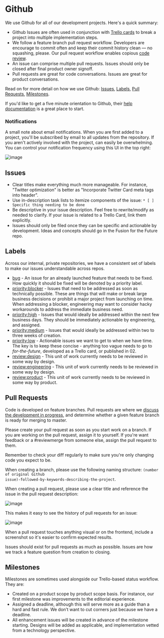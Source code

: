 # Github

We use Github for all of our development projects. Here's a quick summary:

* Github Issues are often used in conjunction with [Trello cards](tools/trello.md) to break a project into multiple implementation steps.
* We follow a feature branch pull request workflow. Developers are encourage to commit often and keep their commit history clean — no squashing, please. Our pull request workflow enables copious [code review](../team-culture/code-review.md).
* An issue can comprise multiple pull requests. Issues should only be closed after final product owner signoff.
* Pull requests are great for code conversations. Issues are great for product conversations.

Read on for more detail on how we use Github: [Issues](#issues), [Labels](#labels), [Pull Requests](#pull-requests), [Milestones](#milestones).

If you'd like to get a five minute orientation to Github, their [help documentation](https://help.github.com/) is a great place to start.

### Notifications

A small note about email notifications. When you are first added to a project, you'll be subscribed by email to all updates from the repository. If you aren't actively involved with the project, can easily be overwhelming. You can control your notification frequency using this UI in the top right:

![image](https://cloud.githubusercontent.com/assets/36432/7704146/8b0cdb3e-fdf1-11e4-96eb-220c0832ea9b.png)

## Issues

* Clear titles make everything much more manageable. For instance, "Twitter optimization" is better as "Incorporate Twitter Card meta tags into header".
* Use in-description task lists to itemize components of the issue: `* [ ] Specific thing needing to be done`
* Be descriptive in your issue description. Feel free to rewrite/modify as needed to clarify. If your issue is related to a Trello Card, link them explicitly.
* Issues should only be filed once they can be specific and actionable by development. Ideas and concepts should go in the Fusion for the Future repo.

## Labels

Across our internal, private repositories, we have a consistent set of labels to make our issues understandable across repos.

* [bug](https://github.com/issues?utf8=%E2%9C%93&q=label%3Abug+user%3Afusioneng+sort%3Aupdated-desc+is%3Aopen+is%3Aprivate+) - An issue for an already launched feature that needs to be fixed. How quickly it should be fixed will be denoted by a priority label.
* [priority:blocker](https://github.com/issues?q=label%3Apriority%3Ablocker+user%3Afusioneng+sort%3Aupdated-desc+is%3Aopen+is%3Aprivate) - Issues that need to be addressed as soon as technically possible. These are things that will make or break large business decisions or prohibit a major project from launching on time. When addressing a blocker, engineering may want to consider hacky workarounds to address the immediate business need.
* [priority:high](https://github.com/issues?q=label%3Apriority%3Ahigh+user%3Afusioneng+sort%3Aupdated-desc+is%3Aopen+is%3Aprivate) - Issues that would ideally be addressed within the next few business days. They should be immediately actionable by engineering, and assigned.
* [priority:medium](https://github.com/issues?q=label%3Apriority%3Amedium+user%3Afusioneng+sort%3Aupdated-desc+is%3Aopen+is%3Aprivate) - Issues that would ideally be addressed within two to three weeks of creation.
* [priority:low](https://github.com/issues?q=label%3Apriority%3Alow+user%3Afusioneng+sort%3Aupdated-desc+is%3Aopen+is%3Aprivate) - Actionable issues we want to get to when we have time. The key is to keep these concise - anything too vague needs to go to _for-the-future_, developed as a Trello card, or published in 02.
* [review:design](https://github.com/issues?utf8=%E2%9C%93&q=label%3Areview%3Adesign+user%3Afusioneng+sort%3Aupdated-desc+is%3Aopen+is%3Aprivate+) - This unit of work currently needs to be reviewed in some way by design.
* [review:engineering](https://github.com/issues?utf8=%E2%9C%93&q=label%3Areview%3Aengineering+user%3Afusioneng+sort%3Aupdated-desc+is%3Aopen+is%3Aprivate+) - This unit of work currently needs to be reviewed in some way by design.
* [review:product](https://github.com/issues?utf8=%E2%9C%93&q=label%3Areview%3Aproduct+user%3Afusioneng+sort%3Aupdated-desc+is%3Aopen+is%3Aprivate+) - This unit of work currently needs to be reviewed in some way by product.

## Pull Requests

Code is developed on feature branches. Pull requests are where we [discuss the development in progress](../team-culture/code-review.md), and determine whether a given feature branch is ready for merging to master.

Please create your pull request as soon as you start work on a branch. If you are working on the pull request, assign it to yourself. If you're want feedback or a #reviewmerge from someone else, assign the pull request to them.

Remember to check your diff regularly to make sure you're only changing code you expect to be.

When creating a branch, please use the following naming structure: <code>(number of original Github issue)-followed-by-keywords-describing-the-project</code>.

When creating a pull request, please use a clear title and reference the issue in the pull request description:

![image](https://cloud.githubusercontent.com/assets/36432/4772116/4444b6da-5b95-11e4-89cc-2106064a977a.png)

This makes it easy to see the history of pull requests for an issue:

![image](https://cloud.githubusercontent.com/assets/36432/4772139/58f18cca-5b95-11e4-8895-6f8dc5b42cbc.png)

When a pull request touches anything visual or on the frontend, include a screenshot so it's easier to confirm expected results.

Issues should exist for pull requests as much as possible. Issues are how we track a feature question from creation to closing.

## Milestones

Milestones are sometimes used alongside our Trello-based status workflow. They are:

* Created on a product scope by product scope basis. For instance, our first milestone was improvements to the editorial experience.
* Assigned a deadline, although this will serve more as a guide than a hard and fast rule. We don’t want to cut corners just because we have a deadline.
* All enhancement issues will be created in advance of the milestone starting. Designs will be added as applicable, and implementation vetted from a technology perspective.
